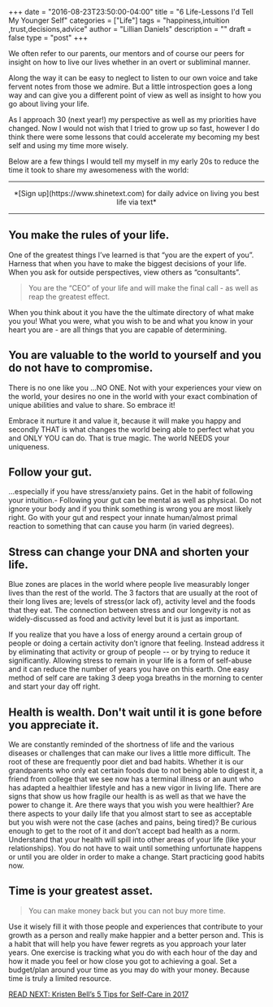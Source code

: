 +++
  date = "2016-08-23T23:50:00-04:00"
  title = "6 Life-Lessons I'd Tell My Younger Self"
  categories = ["Life"]
  tags = "happiness,intuition ,trust,decisions,advice"
  author = "Lillian Daniels"
  description = ""
  draft = false
  type = "post"
+++



<span class="dropcap">W</span>e often refer to our parents, our mentors and of course our peers for insight on how to live our lives whether in an overt or subliminal manner.

Along the way it can be easy to neglect to listen to our own voice and take fervent notes from those we admire. But a little introspection goes a long way and can give you a different point of view as well as insight to how you go about living your life. 

As I approach 30 (next year!) my perspective as well as my priorities have changed. Now I would not wish that I tried to grow up so fast, however I do think there were some lessons that could accelerate my becoming my best self and using my time more wisely. 

Below are a few things I would tell my myself in my early 20s to reduce the time it took to share my awesomeness with the world:

---


<center>*[Sign up](https://www.shinetext.com) for daily advice on living you best life via text* </center>

---

## You make the rules of your life.

One of the greatest things I’ve learned is that “you are the expert of you”. Harness that when you have to make the biggest decisions of your life. When you ask for outside perspectives, view others as “consultants”. 

> You are the “CEO” of your life and will make the final call - as well as reap the greatest effect. 

When you think about it you have the the ultimate directory of what make you you! What you were, what you wish to be and what you know in your heart you are - are all things that you are capable of determining.

## You are valuable to the world to yourself and you do not have to compromise.

There is no one like you …NO ONE. Not with your experiences your view on the world, your desires no one in the world with your exact combination of unique abilities and value to share. So embrace it! 

Embrace it nurture it and value it, because it will make you happy and secondly THAT is what changes the world being able to perfect what you and ONLY YOU can do. That is true magic. The world NEEDS your uniqueness.

## Follow your gut. 

…especially if you have stress/anxiety pains.  Get in the habit of following your intuition.- Following your gut can be mental as well as physical. Do not ignore your body and if you think something is wrong you are most likely right. Go with your gut and respect your innate human/almost primal reaction to something that can cause you harm (in varied degrees).

## Stress can change your DNA and shorten your life.

Blue zones are places in the world where people live measurably longer lives than the rest of the world. The 3 factors that are usually at the root of their long lives are; levels of stress(or lack of), activity level and the foods that they eat. The connection between stress and our longevity is not as widely-discussed as food and activity level but it is just as important. 

If you realize that you have a loss of energy around a certain group of people or doing a certain activity don’t ignore that feeling. Instead address it by eliminating that activity or group of people -- or by trying to reduce it significantly. Allowing stress to remain in your life is a form of self-abuse and it can reduce the number of years you have on this earth. One easy method of self care are taking 3 deep yoga breaths in the morning to center and start your day off right.

## Health is wealth. Don't wait until it is gone before you appreciate it.

We are constantly reminded of the shortness of life and the various diseases or challenges that can make our lives a little more difficult. The root of these are frequently poor diet and bad habits. Whether it is our grandparents who only eat certain foods due to not being able to digest it, a friend from college that we see now has a terminal illness or an aunt who has adapted a healthier lifestyle and has a new vigor in living life. There are signs that show us how fragile our health is as well as that we have the power to change it. Are there ways that you wish you were healthier? Are there aspects to your daily life that you almost start to see as acceptable but you wish were not the case (aches and pains, being tired)? Be curious enough to get to the root of it and don’t accept bad health as a norm. Understand that your health will spill into other areas of your life (like your relationships). You do not have to wait until something unfortunate happens or until you are older in order to make a change. Start practicing good habits now.

## Time is your greatest asset.

> You can make money back but you can not buy more time. 

Use it wisely fill it with those people and experiences that contribute to your growth as a person and really make happier and a better person and. This is a habit that will help you have fewer regrets as you approach your later years. One exercise is tracking what you do with each hour of the day and how it made you feel or how close you got to achieving a goal. Set a budget/plan around your time as you may do with your money. Because time is truly a limited resource.
 

[READ NEXT: Kristen Bell’s 5 Tips for Self-Care in 2017
](http://advice.shinetext.com/articles/kristen-bell-5-simple-tips-for-self-care/)

<div class="pubexchange_module" id="pubexchange_below_content" data-pubexchange-module-id="2323"></div>

<script>(function(w, d, s, id) {
  w.PUBX=w.PUBX || {pub: "shine_text", discover: false, lazy: true};
  var js, pjs = d.getElementsByTagName(s)[0];
  if (d.getElementById(id)) return;
  js = d.createElement(s); js.id = id; js.async = true;
  js.src = "//main.pubexchange.com/loader.min.js";
  pjs.parentNode.insertBefore(js, pjs);
}(window, document, "script", "pubexchange-jssdk"));</script>

